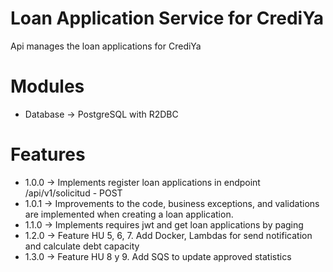 # Loan Application Service for CrediYa
Api manages the loan applications for CrediYa

# Modules
* Database -> PostgreSQL with R2DBC

# Features
* 1.0.0 -> Implements register loan applications in endpoint /api/v1/solicitud - POST
* 1.0.1 -> Improvements to the code, business exceptions, and validations are implemented when creating a loan application.
* 1.1.0 -> Implements requires jwt and get loan applications by paging
* 1.2.0 -> Feature HU 5, 6, 7. Add Docker, Lambdas for send notification and calculate debt capacity
* 1.3.0 -> Feature HU 8 y 9. Add SQS to update approved statistics